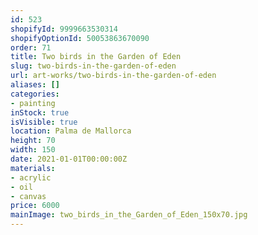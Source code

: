 ```yaml
---
id: 523
shopifyId: 9999663530314
shopifyOptionId: 50053863670090
order: 71
title: Two birds in the Garden of Eden
slug: two-birds-in-the-garden-of-eden
url: art-works/two-birds-in-the-garden-of-eden
aliases: []
categories:
- painting
inStock: true
isVisible: true
location: Palma de Mallorca
height: 70
width: 150
date: 2021-01-01T00:00:00Z
materials:
- acrylic
- oil
- canvas
price: 6000
mainImage: two_birds_in_the_Garden_of_Eden_150x70.jpg
---
```

